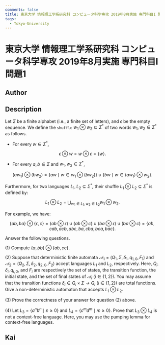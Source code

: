 ```yaml
---
comments: false
title: 東京大学 情報理工学系研究科 コンピュータ科学専攻 2019年8月実施 専門科目I 問題1
tags:
  - Tokyo-University
---
```

# 東京大学 情報理工学系研究科 コンピュータ科学専攻 2019年8月実施 専門科目I 問題1

## **Author**

## **Description**
Let $\Sigma$ be a finite alphabet (i.e., a finite set of letters), and $\epsilon$ be the empty sequence. We define the `shuffle` $w_1 \otimes w_2 \subseteq \Sigma^*$ of two words $w_1, w_2 \in \Sigma^*$ as follows.

- For every $w \in \Sigma^*$,

$$
\epsilon \otimes w = w \otimes \epsilon = \{w\}.
$$

- For every $a, b \in \Sigma$ and $w_1, w_2 \in \Sigma^*$,

$$
(aw_1) \otimes (bw_2) = \{aw \mid w \in w_1 \otimes (bw_2)\} \cup \{bw \mid w \in (aw_1) \otimes w_2\}.
$$

Furthermore, for two languages $L_1, L_2 \subseteq \Sigma^*$, their shuffle $L_1 \otimes L_2 \subseteq \Sigma^*$ is defined by:

$$
L_1 \otimes L_2 = \bigcup_{w_1 \in L_1, w_2 \in L_2} w_1 \otimes w_2.
$$

For example, we have:

$$
\{ab, ba\} \otimes \{\epsilon, c\} = (ab \otimes \epsilon) \cup (ab \otimes c) \cup (ba \otimes \epsilon) \cup (ba \otimes c) = \{ab, cab, acb, abc, ba, cba, bca, bac\}.
$$

Answer the following questions.

(1) Compute $\{a, bb\} \otimes \{ab, cc\}$.

(2) Suppose that deterministic finite automata $\mathcal{A}_1 = (Q_1, \Sigma, \delta_1, q_{1,0}, F_1)$ and $\mathcal{A}_2 = (Q_2, \Sigma, \delta_2, q_{2,0}, F_2)$ accept languages $L_1$ and $L_2$, respectively. Here, $Q_i, \delta_i, q_{i,0},$ and $F_i$ are respectively the set of states, the transition function, the initial state, and the set of final states of $\mathcal{A}_i \ (i \in \{1, 2\})$. You may assume that the transition functions $\delta_i \in Q_i \times \Sigma \rightarrow Q_i\ (i \in \{1, 2\})$ are total functions. Give a non-deterministic automaton that accepts $L_1 \otimes L_2$.

(3) Prove the correctness of your answer for question (2) above.

(4) Let $L_3 = \{a^nb^n \mid n \geq 0\}$ and $L_4 = \{c^md^m \mid m \geq 0\}$. Prove that $L_3 \otimes L_4$ is not a context-free language. Here, you may use the pumping lemma for context-free languages.

## **Kai**
